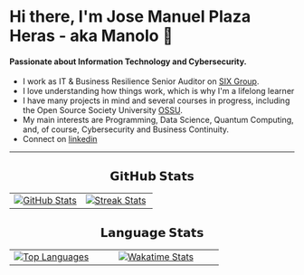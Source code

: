# Hi there, I'm Jose Manuel Plaza Heras - aka Manolo 👋

<h4>Passionate about Information Technology and Cybersecurity.</h4>

- I work as IT & Business Resilience Senior Auditor on [SIX Group](https://www.six-group.com/en/home.html).
- I love understanding how things work, which is why I'm a lifelong learner
- I have many projects in mind and several courses in progress, including the Open Source Society University [OSSU](https://github.com/ossu/computer-science).
- My main interests are Programming, Data Science, Quantum Computing, and, of course, Cybersecurity and Business Continuity.
- Connect on [linkedin](https://www.linkedin.com/in/josemanuelplaza/)

<hr>
<h2 align="center">𝗚𝗶𝘁𝗛𝘂𝗯 𝗦𝘁𝗮𝘁𝘀</h2>

<table width="100%" align="center">
  <tr>
    <td width="50%">
        <a href="https://github.com/jmplaza75">
          <picture>
            <source media="(prefers-color-scheme: dark)" srcset="https://github-readme-stats-sigma-five.vercel.app/api?username=jmplaza75&hide_border=true&theme=radical&include_all_commits=true&count_private=true&show_icons=true" />
            <source media="(prefers-color-scheme: light)" srcset="https://github-readme-stats-sigma-five.vercel.app/api?username=jmplaza75&include_all_commits=true&count_private=true&show_icons=true&hide_border=true" />
            <img align="center" src="https://github-readme-stats-sigma-five.vercel.app/api?username=jmplaza75&hide_border=true&theme=radical&include_all_commits=true&count_private=true&show_icons=true" alt="GitHub Stats" />
          </picture>
        </a>
    </td>
    <td width="50%">
        <a href="https://github.com/jmplaza75">
          <picture>
            <source media="(prefers-color-scheme: dark)" srcset="https://github-readme-streak-stats-seven-psi.vercel.app?user=jmplaza75&hide_border=true&theme=radical" />
            <source media="(prefers-color-scheme: light)" srcset="https://github-readme-streak-stats-seven-psi.vercel.app?user=jmplaza75&hide_border=true" />
            <img align="center" src="https://github-readme-streak-stats-seven-psi.vercel.app?user=jmplaza75&hide_border=true&theme=radical" alt="Streak Stats" />
          </picture>
        </a>
    </td>
  </tr>
</table>

<h2 align="center">𝗟𝗮𝗻𝗴𝘂𝗮𝗴𝗲 𝗦𝘁𝗮𝘁𝘀</h2>

<table width="100%" align="center">
  </tr>
  <tr>
    <td width="40%"  align="center">
        <a href="https://github.com/jmplaza75">
          <picture>
            <source media="(prefers-color-scheme: dark)" srcset="https://github-readme-stats.vercel.app/api/top-langs/?username=jmplaza75&layout=compact&hide_border=true&theme=radical&langs_count=10" />
            <source media="(prefers-color-scheme: light)" srcset="https://github-readme-stats.vercel.app/api/top-langs/?username=jmplaza75&layout=compact&langs_count=10&hide_border=true" />
            <img align="center" src="https://github-readme-stats.vercel.app/api/top-langs/?username=jmplaza75&layout=compact&hide_border=true&theme=radical&langs_count=10" alt="Top Languages" />
          </picture>
        </a>
    </td>
    <td width="60%"  align="center">
        <a href="https://github.com/jmplaza75">
          <picture>
            <source media="(prefers-color-scheme: dark)" srcset="https://github-readme-stats.vercel.app/api/wakatime?username=jmplaza75&layout=compact&hide_border=true&theme=radical&langs_count=10&hide=other" />
            <source media="(prefers-color-scheme: light)" srcset="https://github-readme-stats.vercel.app/api/wakatime?username=jmplaza75&layout=compact&langs_count=10&hide_border=true&hide=other" />
            <img align="center" src="https://github-readme-stats.vercel.app/api/wakatime?username=jmplaza75&layout=compact&hide_border=true&theme=radical&langs_count=10&hide=other" alt="Wakatime Stats" />
          </picture>
        </a>
      </td>
  </tr>
</table>

